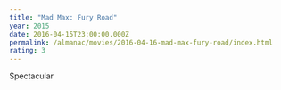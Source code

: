 ```yaml
---
title: "Mad Max: Fury Road"
year: 2015
date: 2016-04-15T23:00:00.000Z
permalink: /almanac/movies/2016-04-16-mad-max-fury-road/index.html
rating: 3
---
```


Spectacular
